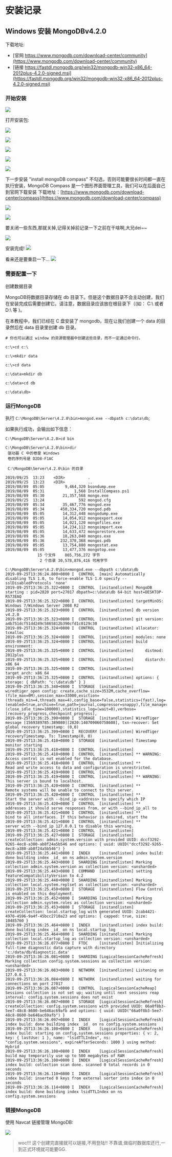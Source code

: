 # 安装记录

## Windows 安装 MongoDBv4.2.0

下载地址:
- [官网 https://www.mongodb.com/download-center/community](https://www.mongodb.com/download-center/community)
- [链接 https://fastdl.mongodb.org/win32/mongodb-win32-x86_64-2012plus-4.2.0-signed.msi](https://fastdl.mongodb.org/win32/mongodb-win32-x86_64-2012plus-4.2.0-signed.msi)

### 开始安装

![](assets/markdown-img-paste-20190925131049621.png)

打开安装包:

![](assets/markdown-img-paste-20190925131217440.png)

![](assets/markdown-img-paste-20190925131231608.png)

![](assets/markdown-img-paste-2019092513143613.png)

![](assets/markdown-img-paste-20190925131633490.png)

![](assets/markdown-img-paste-20190925131904179.png)

下一步安装 "install mongoDB compass" 不勾选，否则可能要很长时间都一直在执行安装，MongoDB Compass 是一个图形界面管理工具，我们可以在后面自己到官网下载安装
下载地址：[https://www.mongodb.com/download-center/compass](https://www.mongodb.com/download-center/compass)

![](assets/markdown-img-paste-2019092513200239.png)

![](assets/markdown-img-paste-20190925132059314.png)

要关闭一些东西,那就关掉,记得关掉前记录一下之前在干啥啊,大兄dei~~

![](assets/markdown-img-paste-20190925132145949.png)

安装完成!
![](assets/markdown-img-paste-20190925132414930.png)

看来还是要重启一下...
![](assets/markdown-img-paste-20190925132438910.png)

### 需要配置一下

创建数据目录

MongoDB将数据目录存储在 db 目录下。但是这个数据目录不会主动创建，我们在安装完成后需要创建它。请注意，数据目录应该放在根目录下（(如： C:\ 或者 D:\ 等 )。

在本教程中，我们已经在 C 盘安装了 mongodb，现在让我们创建一个 data 的目录然后在 data 目录里创建 db 目录。

```shell
# 你也可以通过 window 的资源管理器中创建这些目录，而不一定通过命令行。

c:\>cd c:\

c:\>mkdir data

c:\>cd data

c:\data>mkdir db

c:\data>cd db

c:\data\db>
```

### 运行MongoDB

执行 `C:\MongoDB\Server\4.2.0\bin>mongod.exe --dbpath c:\data\db`;

如果执行成功，会输出如下信息：

```shell
C:\MongoDB\Server\4.2.0>cd bin

C:\MongoDB\Server\4.2.0\bin>dir
 驱动器 C 中的卷是 Windows
 卷的序列号是 D2D8-F1AC

 C:\MongoDB\Server\4.2.0\bin 的目录

2019/09/25  13:23    <DIR>          .
2019/09/25  13:23    <DIR>          ..
2019/08/09  05:05         9,464,320 bsondump.exe
2019/08/09  05:31             1,568 InstallCompass.ps1
2019/08/09  05:30        21,357,568 mongo.exe
2019/09/25  13:24               592 mongod.cfg
2019/08/09  05:34        35,467,776 mongod.exe
2019/08/09  05:34       450,334,720 mongod.pdb
2019/08/09  05:05        14,312,448 mongodump.exe
2019/08/09  05:05        14,054,912 mongoexport.exe
2019/08/09  05:05        14,021,120 mongofiles.exe
2019/08/09  05:05        14,234,112 mongoimport.exe
2019/08/09  05:05        14,633,472 mongorestore.exe
2019/08/09  05:36        18,263,040 mongos.exe
2019/08/09  05:36       232,378,368 mongos.pdb
2019/08/09  05:05        13,754,880 mongostat.exe
2019/08/09  05:05        13,477,376 mongotop.exe
              15 个文件    865,756,272 字节
               2 个目录 30,578,876,416 可用字节

C:\MongoDB\Server\4.2.0\bin>mongod.exe --dbpath c:\data\db
2019-09-25T13:36:24.800+0800 I  CONTROL  [main] Automatically disabling TLS 1.0, to force-enable TLS 1.0 specify --sslDisabledProtocols 'none'
2019-09-25T13:36:25.322+0800 I  CONTROL  [initandlisten] MongoDB starting : pid=2820 port=27017 dbpath=c:\data\db 64-bit host=DESKTOP-RS73EAQ
2019-09-25T13:36:25.322+0800 I  CONTROL  [initandlisten] targetMinOS: Windows 7/Windows Server 2008 R2
2019-09-25T13:36:25.323+0800 I  CONTROL  [initandlisten] db version v4.2.0
2019-09-25T13:36:25.323+0800 I  CONTROL  [initandlisten] git version: a4b751dcf51dd249c5865812b390cfd1c0129c30
2019-09-25T13:36:25.324+0800 I  CONTROL  [initandlisten] allocator: tcmalloc
2019-09-25T13:36:25.324+0800 I  CONTROL  [initandlisten] modules: none
2019-09-25T13:36:25.324+0800 I  CONTROL  [initandlisten] build environment:
2019-09-25T13:36:25.325+0800 I  CONTROL  [initandlisten]     distmod: 2012plus
2019-09-25T13:36:25.325+0800 I  CONTROL  [initandlisten]     distarch: x86_64
2019-09-25T13:36:25.325+0800 I  CONTROL  [initandlisten]     target_arch: x86_64
2019-09-25T13:36:25.325+0800 I  CONTROL  [initandlisten] options: { storage: { dbPath: "c:\data\db" } }
2019-09-25T13:36:25.340+0800 I  STORAGE  [initandlisten] wiredtiger_open config: create,cache_size=3532M,cache_overflow=(file_max=0M),session_max=33000,eviction=(threads_min=4,threads_max=4),config_base=false,statistics=(fast),log=(enabled=true,archive=true,path=journal,compressor=snappy),file_manager=(close_idle_time=100000),statistics_log=(wait=0),verbose=[recovery_progress,checkpoint_progress],
2019-09-25T13:36:25.390+0800 I  STORAGE  [initandlisten] WiredTiger message [1569389785:389080][2820:140709060758608], txn-recover: Set global recovery timestamp: (0,0)
2019-09-25T13:36:25.399+0800 I  RECOVERY [initandlisten] WiredTiger recoveryTimestamp. Ts: Timestamp(0, 0)
2019-09-25T13:36:25.410+0800 I  STORAGE  [initandlisten] Timestamp monitor starting
2019-09-25T13:36:25.418+0800 I  CONTROL  [initandlisten]
2019-09-25T13:36:25.418+0800 I  CONTROL  [initandlisten] ** WARNING: Access control is not enabled for the database.
2019-09-25T13:36:25.418+0800 I  CONTROL  [initandlisten] **          Read and write access to data and configuration is unrestricted.
2019-09-25T13:36:25.419+0800 I  CONTROL  [initandlisten]
2019-09-25T13:36:25.419+0800 I  CONTROL  [initandlisten] ** WARNING: This server is bound to localhost.
2019-09-25T13:36:25.420+0800 I  CONTROL  [initandlisten] **          Remote systems will be unable to connect to this server.
2019-09-25T13:36:25.420+0800 I  CONTROL  [initandlisten] **          Start the server with --bind_ip <address> to specify which IP
2019-09-25T13:36:25.420+0800 I  CONTROL  [initandlisten] **          addresses it should serve responses from, or with --bind_ip_all to
2019-09-25T13:36:25.421+0800 I  CONTROL  [initandlisten] **          bind to all interfaces. If this behavior is desired, start the
2019-09-25T13:36:25.421+0800 I  CONTROL  [initandlisten] **          server with --bind_ip 127.0.0.1 to disable this warning.
2019-09-25T13:36:25.421+0800 I  CONTROL  [initandlisten]
2019-09-25T13:36:25.427+0800 I  STORAGE  [initandlisten] createCollection: admin.system.version with provided UUID: dccf3292-9265-4ec8-a380-ab8f24a5b546 and options: { uuid: UUID("dccf3292-9265-4ec8-a380-ab8f24a5b546") }
2019-09-25T13:36:25.441+0800 I  INDEX    [initandlisten] index build: done building index _id_ on ns admin.system.version
2019-09-25T13:36:25.443+0800 I  SHARDING [initandlisten] Marking collection admin.system.version as collection version: <unsharded>
2019-09-25T13:36:25.443+0800 I  COMMAND  [initandlisten] setting featureCompatibilityVersion to 4.2
2019-09-25T13:36:25.448+0800 I  SHARDING [initandlisten] Marking collection local.system.replset as collection version: <unsharded>
2019-09-25T13:36:25.450+0800 I  STORAGE  [initandlisten] Flow Control is enabled on this deployment.
2019-09-25T13:36:25.452+0800 I  SHARDING [initandlisten] Marking collection admin.system.roles as collection version: <unsharded>
2019-09-25T13:36:25.453+0800 I  STORAGE  [initandlisten] createCollection: local.startup_log with generated UUID: 2cab4421-4970-4596-9a4f-45bcc2710a23 and options: { capped: true, size: 10485760 }
2019-09-25T13:36:25.464+0800 I  INDEX    [initandlisten] index build: done building index _id_ on ns local.startup_log
2019-09-25T13:36:25.464+0800 I  SHARDING [initandlisten] Marking collection local.startup_log as collection version: <unsharded>
2019-09-25T13:36:26.077+0800 I  FTDC     [initandlisten] Initializing full-time diagnostic data capture with directory 'c:/data/db/diagnostic.data'
2019-09-25T13:36:26.081+0800 I  SHARDING [LogicalSessionCacheRefresh] Marking collection config.system.sessions as collection version: <unsharded>
2019-09-25T13:36:26.083+0800 I  NETWORK  [initandlisten] Listening on 127.0.0.1
2019-09-25T13:36:26.084+0800 I  NETWORK  [initandlisten] waiting for connections on port 27017
2019-09-25T13:36:26.087+0800 I  CONTROL  [LogicalSessionCacheReap] Sessions collection is not set up; waiting until next sessions reap interval: config.system.sessions does not exist
2019-09-25T13:36:26.087+0800 I  STORAGE  [LogicalSessionCacheRefresh] createCollection: config.system.sessions with provided UUID: 66a0f8b3-5ee7-48c8-8600-be646ac69afb and options: { uuid: UUID("66a0f8b3-5ee7-48c8-8600-be646ac69afb") }
2019-09-25T13:36:26.097+0800 I  INDEX    [LogicalSessionCacheRefresh] index build: done building index _id_ on ns config.system.sessions
2019-09-25T13:36:26.108+0800 I  INDEX    [LogicalSessionCacheRefresh] index build: starting on config.system.sessions properties: { v: 2, key: { lastUse: 1 }, name: "lsidTTLIndex", ns: "config.system.sessions", expireAfterSeconds: 1800 } using method: Hybrid
2019-09-25T13:36:26.108+0800 I  INDEX    [LogicalSessionCacheRefresh] build may temporarily use up to 500 megabytes of RAM
2019-09-25T13:36:26.108+0800 I  INDEX    [LogicalSessionCacheRefresh] index build: collection scan done. scanned 0 total records in 0 seconds
2019-09-25T13:36:26.110+0800 I  INDEX    [LogicalSessionCacheRefresh] index build: inserted 0 keys from external sorter into index in 0 seconds
2019-09-25T13:36:26.114+0800 I  INDEX    [LogicalSessionCacheRefresh] index build: done building index lsidTTLIndex on ns config.system.sessions
```

### 链接MongoDB

使用 Navcat 链接管理 MongoDB:

![](assets/markdown-img-paste-20190925135201489.png)

> woc!!!
> 这个创建完直接就可以链接,不用登陆!!
> 不靠谱,做临时数据库还行,一到正式环境就可能要GG.
